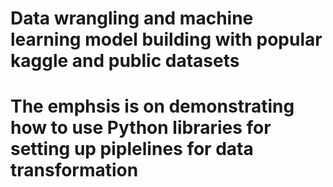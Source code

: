 # Data wrangling and machine learning model building with popular kaggle and public datasets
# The emphsis is on demonstrating how to use Python libraries for setting up piplelines for data transformation
